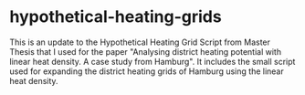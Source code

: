 # hypothetical-heating-grids
This is an update to the Hypothetical Heating Grid Script from Master Thesis that I used for the paper "Analysing district heating potential with linear heat density. A case study from Hamburg". It includes the small script used for expanding the district heating grids of Hamburg using the linear heat density.
